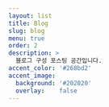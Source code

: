 ```yaml
---
layout: list
title: Blog
slug: blog
menu: true
order: 2
description: >
  블로그 구성 포스팅 공간입니다.
accent_color: '#268bd2'
accent_image:
  background: '#202020'
  overlay:    false
---
```

